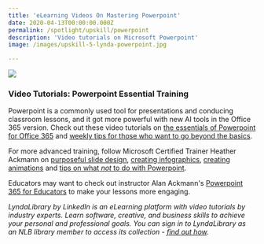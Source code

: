 ```yaml
---
title: 'eLearning Videos On Mastering Powerpoint'
date: 2020-04-13T00:00:00.000Z
permalink: /spotlight/upskill/powerpoint
description: 'Video tutorials on Microsoft Powerpoint'
image: /images/upskill-5-lynda-powerpoint.jpg

---
```


<img src="/images/upskill-5-lynda-powerpoint.jpg">
<h3>Video Tutorials: Powerpoint Essential Training</h3>
<p>Powerpoint is a commonly used tool for presentations and conducing classroom lessons, and it got more powerful with new AI tools in the Office 365 version. Check out these video tutorials on <a href="https://www.lynda.com/PowerPoint-tutorials/PowerPoint-Essential-Training-Office-365/740358-2.html" target="_blank">the essentials of Powerpoint for Office 365</a> and <a href="https://www.lynda.com/PowerPoint-tutorials/PowerPoint-Tips-Weekly/534644-2.html" target="_blank">weekly tips for those who want to go beyond the basics</a>.</p>
<p>For more advanced training, follow Microsoft Certified Trainer Heather Ackmann on <a href="https://www.lynda.com/PowerPoint-tutorials/PowerPoint-Designing-Better-Slides/580630-2.html" target="_blank">purposeful slide design</a>, <a href="https://www.lynda.com/Business-Software-tutorials/PowerPoint-Creating-Infographic/711800-2.html" target="_blank">creating infographics</a>, <a href="https://www.lynda.com/Office-365-tutorials/PowerPoint-Office-365-Animation-Depth/503995-2.html" target="_blank">creating animations</a> and <a href="https://www.lynda.com/PowerPoint-tutorials/What-do-your-templates/779737/5028528-4.html" target="_blank">tips on what <i>not</i> to do with Powerpoint</a>.</p>
<p>Educators may want to check out instructor Alan Ackmann's <a href="https://www.lynda.com/PowerPoint-tutorials/PowerPoint-365-Educators/791355-2.html" target="_blank">Powerpoint 365 for Educators</a> to make your lessons more engaging.</p>
<p><i>LyndaLibrary by LinkedIn is an eLearning platform with video tutorials by industry experts. Learn software, creative, and business skills to achieve your personal and professional goals. You can sign in to LyndaLibrary as an NLB library member to access its collection - <a href="/get-started-with/lynda/">find out how</a>.</i></p>

